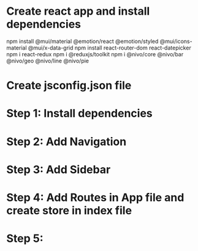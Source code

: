 # Create react app and install dependencies

npm install @mui/material @emotion/react @emotion/styled @mui/icons-material @mui/x-data-grid
npm install react-router-dom react-datepicker
npm i react-redux
npm i @reduxjs/toolkit
npm i @nivo/core @nivo/bar @nivo/geo @nivo/line @nivo/pie

# Create jsconfig.json file

# Step 1: Install dependencies

# Step 2: Add Navigation

# Step 3: Add Sidebar

# Step 4: Add Routes in App file and create store in index file

# Step 5:
